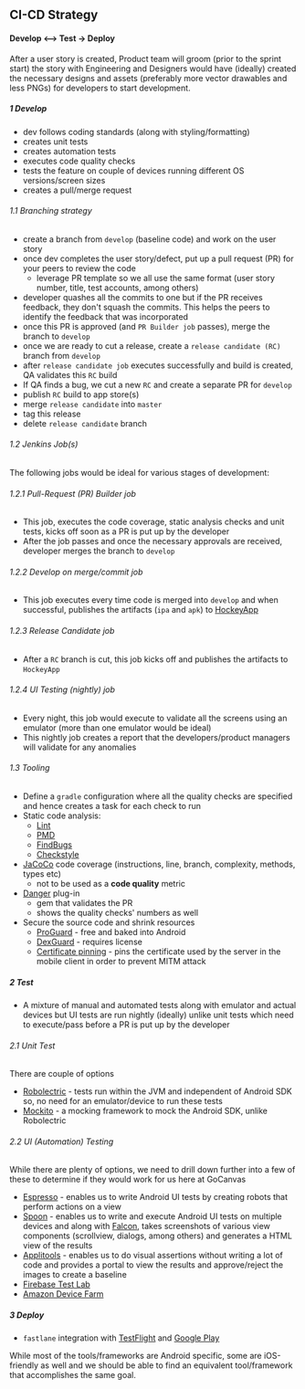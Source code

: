 ## CI-CD Strategy

#### Develop <--> Test -> Deploy

After a user story is created, Product team will groom (prior to the sprint start) the story with Engineering and Designers would have (ideally) created the necessary designs and assets (preferably more vector drawables and less PNGs) for developers to start development.

##### 1 Develop

- dev follows coding standards (along with styling/formatting)
- creates unit tests
- creates automation tests
- executes code quality checks
- tests the feature on couple of devices running different OS versions/screen sizes
- creates a pull/merge request

###### 1.1 Branching strategy

- create a branch from `develop` (baseline code) and work on the user story
- once dev completes the user story/defect, put up a pull request (PR) for your peers to review the code
	- leverage PR template so we all use the same format (user story number, title, test accounts, among others)
- developer quashes all the commits to one but if the PR receives feedback, they don't squash the commits. This helps the peers to identify the feedback that was incorporated
- once this PR is approved (and `PR Builder job` passes), merge the branch to `develop`
- once we are ready to cut a release, create a `release candidate (RC)` branch from `develop`
- after `release candidate job` executes successfully and build is created, QA validates this `RC` build
- If QA finds a bug, we cut a new `RC` and create a separate PR for `develop`
- publish `RC` build to app store(s)
- merge `release candidate` into `master`
- tag this release
- delete `release candidate` branch

###### 1.2 Jenkins Job(s)
The following jobs would be ideal for various stages of development:

###### 1.2.1 Pull-Request (PR) Builder job
- This job, executes the code coverage, static analysis checks and unit tests, kicks off soon as a PR is put up by the developer
- After the job passes and once the necessary approvals are received, developer merges the branch to `develop`

###### 1.2.2 Develop on merge/commit job
- This job executes every time code is merged into `develop` and when successful, publishes the artifacts (`ipa` and `apk`) to [HockeyApp](https://hockeyapp.net/)

###### 1.2.3 Release Candidate job
- After a `RC` branch is cut, this job kicks off and publishes the artifacts to `HockeyApp`
 
###### 1.2.4 UI Testing (nightly) job
- Every night, this job would execute to validate all the screens using an emulator (more than one emulator would be ideal)
- This nightly job creates a report that the developers/product managers will validate for any anomalies

###### 1.3 Tooling
- Define a `gradle` configuration where all the quality checks are specified and hence creates a task for each check to run
- Static code analysis:
	- [Lint](https://developer.android.com/studio/write/lint)
	- [PMD](http://pmd.sourceforge.net/pmd-4.3/rules/android.html)
	- [FindBugs](http://findbugs.sourceforge.net/)
	- [Checkstyle](http://checkstyle.sourceforge.net/)
- [JaCoCo](https://www.eclemma.org/jacoco/) code coverage (instructions, line, branch, complexity, methods, types etc) 
	- not to be used as a **code quality** metric
- [Danger](https://github.com/danger/danger) plug-in
	- gem that validates the PR
	- shows the quality checks' numbers as well
- Secure the source code and shrink resources
	- [ProGuard](https://developer.android.com/studio/build/shrink-code) - free and baked into Android
	- [DexGuard](https://www.guardsquare.com/en/dexguard) - requires license
	- [Certificate pinning](https://developer.android.com/training/articles/security-ssl) - pins the certificate used by the server in the mobile client in order to prevent MITM attack

##### 2 Test
- A mixture of manual and automated tests along with emulator and actual devices but UI tests are run nightly (ideally) unlike unit tests which need to execute/pass before a PR is put up by the developer

###### 2.1 Unit Test
There are couple of options

- [Robolectric](http://robolectric.org/) - tests run within the JVM and independent of Android SDK so, no need for an emulator/device to run these tests
- [Mockito](https://github.com/mockito/mockito) - a mocking framework to mock the Android SDK, unlike Robolectric

###### 2.2 UI (Automation) Testing
While there are plenty of options, we need to drill down further into a few of these to determine if they would work for us here at GoCanvas

- [Espresso](https://developer.android.com/training/testing/espresso/) - enables us to write Android UI tests by creating robots that perform actions on a view
- [Spoon](https://github.com/square/spoon) - enables us to write and execute Android UI tests on multiple devices and along with [Falcon](https://github.com/jraska/Falcon), takes screenshots of various view components (scrollview, dialogs, among others) and generates a HTML view of the results
- [Applitools](https://applitools.com/) - enables us to do visual assertions without writing a lot of code and provides a portal to view the results and approve/reject the images to create a baseline
- [Firebase Test Lab](https://firebase.google.com/docs/test-lab/)
- [Amazon Device Farm](https://aws.amazon.com/device-farm/)

##### 3 Deploy
- `fastlane` integration with [TestFlight](https://developer.apple.com/testflight/) and [Google Play](https://play.google.com/apps/publish/)

While most of the tools/frameworks are Android specific, some are iOS-friendly as well and we should be able to find an equivalent tool/framework that accomplishes the same goal.
